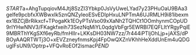 $START$a+AhgTupqiovM4Jtj8SzZI3Ybkp0JsVyUweLYad7y23PHuOaU9BAa3gelfe9pcbfxXWBwxIk5znQNZyleoESvEDIpHxuLNPTmA6UJRMLH9i81ibexmex1BZCjBrRikxcf+TPogaKk1EOyPTsVso09xXaNh2TQHCt1OOmhynmCOpUD9rIYHwNNV3/FKagkfxeih73SezNqMiYL0qdgVbFgr5EWRBl7EQFLItYRgyPqiE9MBRThYKgSXf6eyRb/fmHIIr+LKKsDH03NW7zz/7r444iPTljOhLjp+jAXS/dPBOyAAQRTWTj3O+xEVZzneyfnmsKpj4FpOwQXZnVKhhHeXddUnEm4uQDGuglFsUN9/Optrp+VFQvRoEOf2ismacP$END$